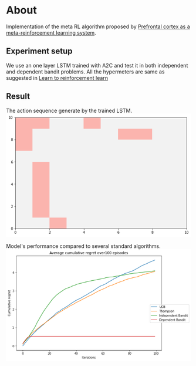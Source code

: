 # About
Implementation of the meta RL algorithm proposed by [Prefrontal cortex as a meta-reinforcement learning system](https://www.nature.com/articles/s41593-018-0147-8).

## Experiment setup
We use an one layer LSTM trained with A2C and test it in both independent and dependent bandit problems. All the hypermeters are same as 
suggested in [Learn to reinforcement learn](https://arxiv.org/abs/1611.05763)

## Result
The action sequence generate by the trained LSTM.
![Action sequence](./assets/actions.png)

Model's performance compared to several standard algorithms.
![Performance](./assets/performance.png)

